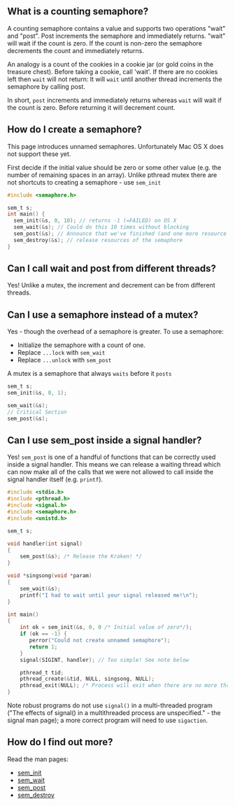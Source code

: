 ## What is a counting semaphore?
A counting semaphore contains a value and supports two operations "wait" and "post". Post increments the semaphore and immediately returns. "wait" will wait if the count is zero. If the count is non-zero the semaphore decrements the count and immediately returns.

An analogy is a count of the cookies in a cookie jar (or gold coins in the treasure chest). Before taking a cookie, call 'wait'. If there are no cookies left then `wait` will not return: It will `wait` until another thread increments the semaphore by calling post.

In short, `post` increments and immediately returns whereas `wait` will wait if the count is zero. Before returning it will decrement count.

## How do I create a semaphore?
This page introduces unnamed semaphores. Unfortunately Mac OS X does not support these yet.

First decide if the initial value should be zero or some other value (e.g. the number of remaining spaces in an array).
Unlike pthread mutex there are not shortcuts to creating a semaphore - use `sem_init`
```C
#include <semaphore.h>

sem_t s;
int main() {
  sem_init(&s, 0, 10); // returns -1 (=FAILED) on OS X
  sem_wait(&s); // Could do this 10 times without blocking
  sem_post(&s); // Announce that we've finished (and one more resource item is available; increment count)
  sem_destroy(&s); // release resources of the semaphore
}
```

## Can I call wait and post from different threads?
Yes! Unlike a mutex, the increment and decrement can be from different threads.

## Can I use a semaphore instead of a mutex?
Yes - though the overhead of a semaphore is greater. To use a semaphore:
* Initialize the semaphore with a count of one.
* Replace `...lock` with `sem_wait`
* Replace `...unlock` with `sem_post`

A mutex is a semaphore that always `waits` before it `posts`

```C
sem_t s;
sem_init(&s, 0, 1);

sem_wait(&s);
// Critical Section
sem_post(&s);
```

## Can I use sem_post inside a signal handler?
Yes! `sem_post` is one of a handful of functions that can be correctly used inside a signal handler.
This means we can release a waiting thread which can now make all of the calls that we were not
allowed to call inside the signal handler itself (e.g. `printf`).

```C
#include <stdio.h>
#include <pthread.h>
#include <signal.h>
#include <semaphore.h>
#include <unistd.h>

sem_t s;

void handler(int signal)
{
    sem_post(&s); /* Release the Kraken! */
}

void *singsong(void *param)
{
    sem_wait(&s);
    printf("I had to wait until your signal released me!\n");
}

int main()
{
    int ok = sem_init(&s, 0, 0 /* Initial value of zero*/); 
    if (ok == -1) {
       perror("Could not create unnamed semaphore");
       return 1;
    }
    signal(SIGINT, handler); // Too simple! See note below

    pthread_t tid;
    pthread_create(&tid, NULL, singsong, NULL);
    pthread_exit(NULL); /* Process will exit when there are no more threads */
}
```
Note robust programs do not use `signal()` in a multi-threaded program ("The effects of signal() in a multithreaded process are unspecified." - the signal man page); a more correct program will need to use `sigaction`.

## How do I find out more?

Read the man pages:
* [sem_init](http://man7.org/linux/man-pages/man3/sem_init.3.html)
* [sem_wait](http://man7.org/linux/man-pages/man3/sem_wait.3.html)
* [sem_post](http://man7.org/linux/man-pages/man3/sem_post.3.html)
* [sem_destroy](http://man7.org/linux/man-pages/man3/sem_destroy.3.html)
